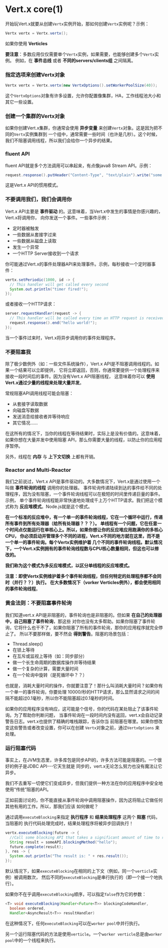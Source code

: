 Vert.x core(1)
========================================
开始玩Vert.x就要从创建`Vertx`实例开始，那如何创建`Vertx`实例呢？示例：
```java
Vertx vertx = Vertx.vertx();
```
如果你使用 **Verticles**

**要注意**：多数应用仅仅需要单个`Vertx`实例，如果需要，也能够创建多个`Vertx`实例。
例如，在 **事件总线** 或者 **不同的servers/clients组** 之间隔离。

### 指定选项来创建Vertx对象
```java
Vertx vertx = Vertx.vertx(new VertxOptions().setWorkerPoolSize(40));
```
这个`VertxOptions`对象有许多设置，允许你配置像集群，HA，工作线程池大小和其它一些设置。

### 创建一个集群的Vertx对象
如果你创建Vert.x集群，你通常会使用 **异步变量** 来创建`Vertx`对象。这是因为把不同的`Vertx`实例集群到
一个组中，通常需要一些时间（也许是几秒）。这个时候，我们不阻塞调用线程，所以我们会给你一个异步的结果。

### fluent API
fluent API就是多个方法调用可以串起来，有点像java8 Stream API。示例：
```java
request.response().putHeader("Content-Type", "text/plain").write("some text").end();
```
这是Vert.x API的惯用模式。

### 不要调用我们，我们会调用你
Vert.x API主要是 **事件驱动** 的。这意味着，当Vert.x中发生的事情是你感兴趣的，Vert.x将调用你，
向你发送一个事件。一些事件示例：
+ 定时器被触发
+ 一些数据从套接字过来
+ 一些数据从磁盘上读取
+ 发生一个异常
+ 一个HTTP Server接收到一个请求

你可能通过Vert.x的事件处理器API来处理事件。示例，每秒接收一个定时器事件：
```java
vertx.setPeriodic(1000, id -> {
  // This handler will get called every second
  System.out.println("timer fired!");
});
```
或者接收一个HTTP请求：
```java
server.requestHandler(request -> {
  // This handler will be called every time an HTTP request is received at the server
  request.response().end("hello world!");
});
```
当一个事件过来时，Vert.x将异步调用你的事件处理程序。

### 不要阻塞我
除了极少数例外（如：一些文件系统操作），Vert.x API是不阻塞调用线程的。如果一个结果可以立即提供，
它将立即返回，否则，你通常要提供一个处理程序来接收一段时间后的事件。因为没有Vert.x API阻塞线程，
这意味着你可以 **使用Vert.x通过少量的线程来处理大量并发**。

常规阻塞API调用线程可能会阻塞：
+ 从套接字读取数据
+ 向磁盘写数据
+ 发送消息给接收者并等待响应
+ 其它情况......

在这所有的情况下，当你的线程在等待结果时，实际上是没有价值的。这意味着，如果你想在大量并发中使用阻塞
API，那么你需要大量的线程，以防止你的应用程序暂停。

另外，线程在 **内存** 与 **上下文切换** 上都有开销。

### Reactor and Multi-Reactor
我们之前说过，Vert.x API是事件驱动的。大多数情况下，Vert.x是通过使用一个叫做 **事件轮询的线程** 调用你的处理器。
事件轮询传递陆续到达的事件给不同的处理程序，因为没有阻塞，一个事件轮询线程可以在极短的时间里传递巨量的事件。示例，
单个事件轮询线程能非常快速地处理成千上万个HTTP请求。我们把这个模式称为 **反应堆模式**。Node.js就是这个模式。

**在一个标准的反应堆中，有一个单一的事件轮询线程，它在一个循环中运行，传递所有事件到所有处理器（给所有处理器？？？）。
单线程有一个问题，它在任意一个时间点仅能运行在单核心上。所以，如果你想让你的反应堆应用跑满你的多核心CPU，
你必须启动并管理多个不同的进程，Vert.x不同的地方就在这里，而不是一个单一的事件轮询。每个Vertx实例维护着
几个不同的事件轮询线程。默认情况下，一个Vert.x实例拥有的事件轮询线程数与CPU核心数量相同，但这也可以修改的。**

**我们称为这个模式为多反应堆模式，以区分单线程的反应堆模式。**

**注意：即使Vertx实例维护着多个事件轮询线程，但任何特定的处理程序都不会同时（并行？？）执行。
在大多数情况下（vorker Verticles例外），都会使用相同的事件轮询线程**。

### 黄金法则：不要阻塞事件轮询
我们知道vert.x API是非阻塞的，事件轮询也是非阻塞的。但如果 **在自己的处理器中，自己阻塞了事件轮询**，那这些
对你也没有太多帮助。如果你阻塞了事件轮询，它将什么也干不了，如果你阻塞了所有的事件轮询，那你的应用程序就完全停止了。
所以不要那样做，要不然会 **得到警告**。阻塞的场景包括：
+ Thread.sleep()
+ 在锁上等待
+ 在互斥或监视上等待（如：同步部分）
+ 做一个长生命周期的数据库操作并等待结果
+ 做一个复杂的计算，需要大量时间
+ 在一个轮询中旋转（是死循环中？？）

也就是，消耗大量时间的操作，你就要注意了！那什么叫消耗大量时间？如果你有一个单一的事件轮询，你要处理
10000/秒的HTTP请求，那么显然请求之间的间隔不能超过0.1毫秒，所以你不能阻塞超过0.1毫秒的时间。

如果你的应用程序没有响应，这可能是个信号，你的代码在某处阻止了该事件轮询。为了帮助你判断问题，
当事件轮询在一段时间内没有返回，vert.x会自动记录警告日志。vert.x也提供了精确的堆栈跟踪，告诉你当
前阻塞在哪里。如果你想改变这些警告或者改变设置，你可以在创建 `Vertx`对象之前，通过`VertxOptions`
来处理。

### 运行阻塞代码
事实上，在JVM生态里，许多库包是同步API的，许多方法可能是阻塞的。一个很好的例子是JDBC API---它天生就是
同步的，vert.x无论怎么努力也没有魔法让它异步。

我们不去重写一切使它们变成异步，但我们提供一种方法在你的应用程序中安全地使用“传统”阻塞的API。

正如前面讨论的，你不能直接从事件轮询中调用阻塞操作，因为这将阻止它做任何其他有用的工作。所以，那我们应该
如何做呢？

通过调用`executeBlocking`来指定 **执行程序** 和 **结果处理程序** 这两个 **阻塞** 代码，当阻塞的
执行代码处理完成时，结果处理程序将被异步回调执行！
```java
vertx.executeBlocking(future -> {
  //Call some blocking API that takes a significant amount of time to return
  String result = someAPI.blockingMethod("hello");
  future.complete(result);
}, res -> {
  System.out.println("The result is: " + res.result());
});
```
默认情况下，如果`executeBlocking`在相同的上下文（例如，同一个`verticle`实例）被调用数次，
然后不同的`executeBlocking`是串行执行的（即一个接一个地执行）。

如果你不在乎调用`executeBlocking`顺序，可以指定`false`作为它的参数：
```java
<T> void executeBlocking(Handler<Future<T>> blockingCodeHandler,
  boolean ordered,
  Handler<AsyncResult<T>> resultHandler)
```
在这种情况下，任何`executeBlocking`可以在`worker pool`中并行执行。

另一个运行阻塞代码的方法是使用`verticle`。一个`worker verticle`总是由`worker pool`中的一个线程来执行。
